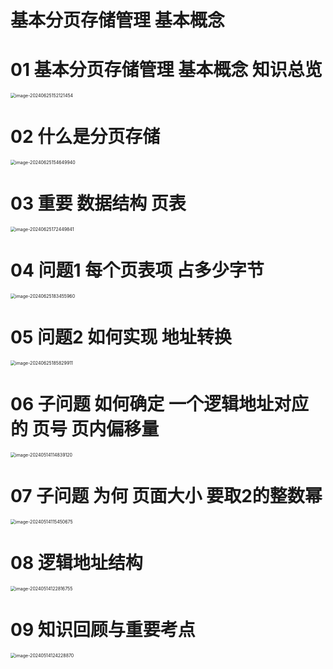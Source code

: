 # 基本分页存储管理 基本概念



# 01 基本分页存储管理 基本概念 知识总览

<img src="https://cvp.oss-cn-shanghai.aliyuncs.com/picgo/202406251521587.png" alt="image-20240625152121454" style="zoom:50%;" />



# 02 什么是分页存储

<img src="https://cvp.oss-cn-shanghai.aliyuncs.com/picgo/202406251546129.png" alt="image-20240625154649940" style="zoom:50%;" />



# 03  重要 数据结构 页表

<img src="https://cvp.oss-cn-shanghai.aliyuncs.com/picgo/202406251724258.png" alt="image-20240625172449841" style="zoom:50%;" />



# 04 问题1 每个页表项 占多少字节

<img src="https://cvp.oss-cn-shanghai.aliyuncs.com/picgo/202406251834565.png" alt="image-20240625183455960" style="zoom:50%;" />



# 05 问题2 如何实现 地址转换

<img src="https://cvp.oss-cn-shanghai.aliyuncs.com/picgo/202406251858204.png" alt="image-20240625185829911" style="zoom:50%;" />



# 06 子问题 如何确定 一个逻辑地址对应的 页号 页内偏移量

<img src="https://cvp.oss-cn-shanghai.aliyuncs.com/picgo/202405141148487.png" alt="image-20240514114839120" style="zoom:50%;" />



# 07 子问题 为何 页面大小 要取2的整数幂

<img src="https://cvp.oss-cn-shanghai.aliyuncs.com/picgo/202405141154747.png" alt="image-20240514115450675" style="zoom: 50%;" />



# 08 逻辑地址结构

<img src="https://cvp.oss-cn-shanghai.aliyuncs.com/picgo/202405141228852.png" alt="image-20240514122816755" style="zoom:50%;" />



# 09 知识回顾与重要考点

<img src="https://cvp.oss-cn-shanghai.aliyuncs.com/picgo/202405141242980.png" alt="image-20240514124228870" style="zoom:50%;" />